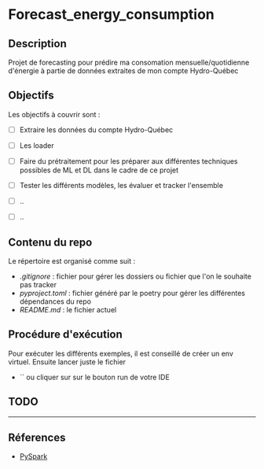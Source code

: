 # Forecast_energy_consumption
## Description
Projet de forecasting pour prédire ma consomation mensuelle/quotidienne d'énergie à partie de données extraites de mon compte Hydro-Québec


## Objectifs
Les objectifs à couvrir sont :
- [ ] Extraire les données du compte Hydro-Québec
- [ ] Les loader
- [ ] Faire du prétraitement pour les préparer aux différentes techniques possibles de ML et DL dans le cadre de ce projet 
- [ ] Tester les différents modèles, les évaluer et tracker l'ensemble
- [ ] ..
- [ ] .. 


## Contenu du repo
Le répertoire est organisé comme suit :
- *.gitignore* : fichier pour gérer les dossiers ou fichier que l'on le souhaite pas tracker
- *pyproject.toml* : fichier généré par le poetry pour gérer les différentes dépendances du repo
- *README.md* : le fichier actuel

## Procédure d'exécution
Pour exécuter les différents exemples, il est conseillé de créer un env virtuel. Ensuite lancer juste le fichier 
- `` ou cliquer sur sur le bouton run de votre IDE

## TODO

---
## Réferences
- [PySpark](https://spark.apache.org/docs/latest/api/python/getting_started/index.html)
